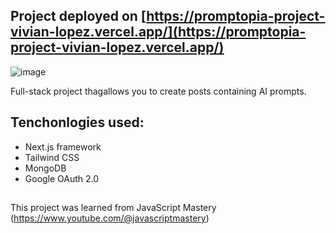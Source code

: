 ## Project deployed on [https://promptopia-project-vivian-lopez.vercel.app/](https://promptopia-project-vivian-lopez.vercel.app/)

![image](https://github.com/Vivian-Lopez/Promptopia/assets/87879238/18d0fe27-e0a1-4fa0-8474-a933d74dc697)

Full-stack project thagallows you to create posts containing AI prompts.

## Tenchonlogies used:

- Next.js framework
- Tailwind CSS
- MongoDB
- Google OAuth 2.0

##

This project was learned from JavaScript Mastery (https://www.youtube.com/@javascriptmastery)
